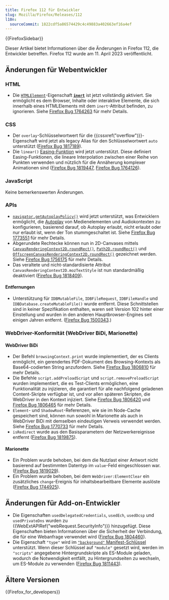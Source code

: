 ```yaml
---
title: Firefox 112 für Entwickler
slug: Mozilla/Firefox/Releases/112
l10n:
  sourceCommit: 1822cdf5a86574429c4c49883a402663ef16a4ef
---
```


{{FirefoxSidebar}}

Dieser Artikel bietet Informationen über die Änderungen in Firefox 112, die Entwickler betreffen. Firefox 112 wurde am 11. April 2023 veröffentlicht.

## Änderungen für Webentwickler

### HTML

- Die [`HTMLElement`](/de/docs/Web/API/HTMLElement)-Eigenschaft [**`inert`**](/de/docs/Web/HTML/Global_attributes/inert) ist jetzt vollständig aktiviert. Sie ermöglicht es dem Browser, Inhalte oder interaktive Elemente, die sich innerhalb eines HTMLElements mit dem `inert`-Attribut befinden, zu ignorieren. Siehe [Firefox Bug 1764263](https://bugzil.la/1764263) für mehr Details.

### CSS

- Der `overlay`-Schlüsselwortwert für die {{cssxref("overflow")}}-Eigenschaft wird jetzt als legacy Alias für den Schlüsselwortwert `auto` unterstützt ([Firefox Bug 1817189](https://bugzil.la/1817189)).
- Die `linear()` [Easing-Funktion](/de/docs/Web/CSS/easing-function) wird jetzt unterstützt.
  Diese definiert Easing-Funktionen, die lineare Interpolation zwischen einer Reihe von Punkten verwenden und nützlich für die Annäherung komplexer Animationen sind ([Firefox Bug 1819447](https://bugzil.la/1819447), [Firefox Bug 1764126](https://bugzil.la/1764126)).

### JavaScript

Keine bemerkenswerten Änderungen.

### APIs

- [`navigator.getAutoplayPolicy()`](/de/docs/Web/API/Navigator/getAutoplayPolicy) wird jetzt unterstützt, was Entwicklern ermöglicht, die [Autoplay](/de/docs/Web/Media/Autoplay_guide) von Medienelementen und Audiokontexten zu konfigurieren, basierend darauf, ob Autoplay erlaubt, nicht erlaubt oder nur erlaubt ist, wenn der Ton stummgeschaltet ist. Siehe [Firefox Bug 1773551](https://bugzil.la/1773551) für mehr Details.
- Abgerundete Rechtecke können nun in 2D-Canvases mittels [`CanvasRenderingContext2D.roundRect()`](/de/docs/Web/API/CanvasRenderingContext2D/roundRect), [`Path2D.roundRect()`](/de/docs/Web/API/Path2D#path2d.roundrect) und [`OffscreenCanvasRenderingContext2D.roundRect()`](/de/docs/Web/API/OffscreenCanvasRenderingContext2D#canvasrenderingcontext2d.roundrect) gezeichnet werden. Siehe [Firefox Bug 1756175](https://bugzil.la/1756175) für mehr Details.
- Das veraltete und nicht-standardisierte Attribut `CanvasRenderingContext2D.mozTextStyle` ist nun standardmäßig deaktiviert ([Firefox Bug 1818409](https://bugzil.la/1818409)).

#### Entfernungen

- Unterstützung für `IDBMutableFile`, `IDBFileRequest`, `IDBFileHandle` und `IDBDatabase.createMutableFile()` wurde entfernt. Diese Schnittstellen sind in keiner Spezifikation enthalten, waren seit Version 102 hinter einer Einstellung und wurden in den anderen Hauptbrowser-Engines seit einigen Jahren entfernt. ([Firefox Bug 1500343](https://bugzil.la/1500343).)

### WebDriver-Konformität (WebDriver BiDi, Marionette)

#### WebDriver BiDi

- Der Befehl `browsingContext.print` wurde implementiert, der es Clients ermöglicht, ein gerendertes PDF-Dokument des Browsing-Kontexts als Base64-codierten String anzufordern. Siehe [Firefox Bug 1806810](https://bugzil.la/1806810) für mehr Details.
- Die Befehle `script.addPreloadScript` und `script.removePreloadScript` wurden implementiert, die es Test-Clients ermöglichen, eine Funktionalität zu injizieren, die garantiert für alle nachfolgend geladenen Content-Skripte verfügbar ist, und vor allen späteren Skripten, die WebDriver in den Kontext injiziert. Siehe [Firefox Bug 1806420](https://bugzil.la/1806420) und [Firefox Bug 1806465](https://bugzil.la/1806465) für mehr Details.
- `Element`- und `ShadowRoot`-Referenzen, wie sie im Node-Cache gespeichert sind, können nun sowohl in Marionette als auch in WebDriver BiDi mit demselben eindeutigen Verweis verwendet werden. Siehe [Firefox Bug 1770733](https://bugzil.la/1770733) für mehr Details.
- `isRedirect` wurde aus den Basisparametern der Netzwerkereignisse entfernt ([Firefox Bug 1819875](https://bugzil.la/1819875)).

#### Marionette

- Ein Problem wurde behoben, bei dem die Nutzlast einer Antwort nicht basierend auf bestimmten Datentyp im `value`-Feld eingeschlossen war. ([Firefox Bug 1819029](https://bugzil.la/1819029)).
- Ein Problem wurde behoben, bei dem `WebDriver:ElementClear` ein zusätzliches `change`-Ereignis für inhaltsbearbeitbare Elemente auslöste ([Firefox Bug 1744925](https://bugzil.la/1744925)).

## Änderungen für Add-on-Entwickler

- Die Eigenschaften `usedDelegatedCredentials`, `usedEch`, `usedOcsp` und `usedPrivateDns` wurden zu {{WebExtAPIRef("webRequest.SecurityInfo")}} hinzugefügt. Diese Eigenschaften bieten Informationen über die Sicherheit der Verbindung, die für eine Webanfrage verwendet wird ([Firefox Bug 1804460](https://bugzil.la/1804460)).
- Die Eigenschaft `"type"` wird im [`"background"` Manifest-Schlüssel](/de/docs/Mozilla/Add-ons/WebExtensions/manifest.json/background) unterstützt. Wenn dieser Schlüssel auf `"module"` gesetzt wird, werden im `"scripts"` angegebene Hintergrundskripte als ES-Module geladen, wodurch die Notwendigkeit entfällt, zu Hintergrundseiten zu wechseln, um ES-Module zu verwenden ([Firefox Bug 1811443](https://bugzil.la/1811443)).

## Ältere Versionen

{{Firefox_for_developers}}
